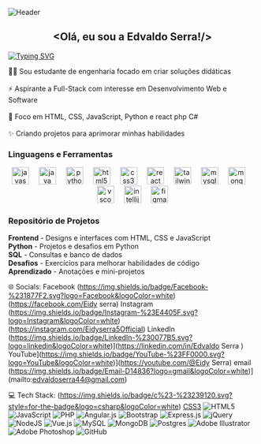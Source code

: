![Header](https://capsule-render.vercel.app/api?type=waving&height=130&color=gradient&customColorList=20&section=header)



<h2 align="center">&lt;Olá, eu sou a Edvaldo Serra!/&gt;</h2>


<a href="https://git.io/typing-svg"><img src="https://readme-typing-svg.demolab.com?font=Fira+Code&pause=1000&width=435&lines=Ola+%F0%9F%91%8B+eu+sou+o+Edvaldo+Serra" alt="Typing SVG" /></a>

<p align="left">👨‍🎓 Sou estudante de engenharia focado em criar soluções didáticas <br><br>⚡ Aspirante a Full-Stack com interesse em Desenvolvimento Web e Software<br><br>🎯 Foco em HTML, CSS, JavaScript, Python e react php C# <br><br>✨ Criando projetos para aprimorar minhas habilidades</p>



<h3 align="left"> Linguagens e Ferramentas</h3>


<div align="center">
  <img src="https://cdn.jsdelivr.net/gh/devicons/devicon/icons/javascript/javascript-original.svg" height="35" alt="javascript logo"  />
  <img width="12" />
  <img src="https://cdn.jsdelivr.net/gh/devicons/devicon/icons/java/java-original.svg" height="35" alt="java logo"  />
  <img width="12" />
  <img src="https://cdn.jsdelivr.net/gh/devicons/devicon/icons/python/python-original.svg" height="35" alt="python logo"  />
  <img width="12" />
  <img src="https://cdn.jsdelivr.net/gh/devicons/devicon/icons/html5/html5-original.svg" height="35" alt="html5 logo"  />
  <img width="12" />
  <img src="https://cdn.jsdelivr.net/gh/devicons/devicon/icons/css3/css3-original.svg" height="35" alt="css3 logo"  />
  <img width="12" />
  <img src="https://cdn.jsdelivr.net/gh/devicons/devicon/icons/react/react-original.svg" height="35" alt="react logo"  />
  <img width="12" />
  <img src="https://cdn.jsdelivr.net/gh/devicons/devicon/icons/tailwindcss/tailwindcss-original-wordmark.svg" height="35" alt="tailwindcss logo"  />
  <img width="12" />
  <img src="https://cdn.jsdelivr.net/gh/devicons/devicon/icons/mysql/mysql-original.svg" height="35" alt="mysql logo"  />
  <img width="12" />
  <img src="https://cdn.jsdelivr.net/gh/devicons/devicon/icons/mongodb/mongodb-original.svg" height="35" alt="mongodb logo"  />
  <img width="12" />
  <img src="https://cdn.jsdelivr.net/gh/devicons/devicon/icons/vscode/vscode-original.svg" height="35" alt="vscode logo"  />
  <img width="12" />
  <img src="https://cdn.jsdelivr.net/gh/devicons/devicon/icons/intellij/intellij-original.svg" height="35" alt="intellij logo"  />
  <img width="12" />
  <img src="https://cdn.jsdelivr.net/gh/devicons/devicon/icons/figma/figma-original.svg" height="35" alt="figma logo"  />
</div>



<h3 align="left">Repositório de Projetos </h3>
<p align="left">
 <b>Frontend</b> - Designs e interfaces com HTML, CSS e JavaScript<br>
 <b>Python</b> - Projetos e desafios em Python<br>
 <b>SQL</b> - Consultas e banco de dados<br>
 <b>Desafios</b> - Exercícios para melhorar habilidades de código<br>
 <b>Aprendizado</b> - Anotações e mini-projetos
</p>



 🌐 Socials:
Facebook (https://img.shields.io/badge/Facebook-%231877F2.svg?logo=Facebook&logoColor=white) (https://facebook.com/Eidy serra) Instagram (https://img.shields.io/badge/Instagram-%23E4405F.svg?logo=Instagram&logoColor=white) (https://instagram.com/Eidyserra5Official) LinkedIn (https://img.shields.io/badge/LinkedIn-%230077B5.svg?logo=linkedin&logoColor=white)](https://linkedin.com/in/Edvaldo Serra ) YouTube](https://img.shields.io/badge/YouTube-%23FF0000.svg?logo=YouTube&logoColor=white)](https://youtube.com/@Eidy Serra) email (https://img.shields.io/badge/Email-D14836?logo=gmail&logoColor=white)](mailto:edvaldoserra44@gmail.com) 

 💻 Tech Stack:
(https://img.shields.io/badge/c%23-%23239120.svg?style=for-the-badge&logo=csharp&logoColor=white)  [CSS3](https://img.shields.io/badge/css3-%231572B6.svg?style=for-the-badge&logo=css3&logoColor=white) ![HTML5](https://img.shields.io/badge/html5-%23E34F26.svg?style=for-the-badge&logo=html5&logoColor=white) ![JavaScript](https://img.shields.io/badge/javascript-%23323330.svg?style=for-the-badge&logo=javascript&logoColor=%23F7DF1E) ![PHP](https://img.shields.io/badge/php-%23777BB4.svg?style=for-the-badge&logo=php&logoColor=white) ![Angular.js](https://img.shields.io/badge/angular.js-%23E23237.svg?style=for-the-badge&logo=angularjs&logoColor=white) ![Bootstrap](https://img.shields.io/badge/bootstrap-%238511FA.svg?style=for-the-badge&logo=bootstrap&logoColor=white) ![Express.js](https://img.shields.io/badge/express.js-%23404d59.svg?style=for-the-badge&logo=express&logoColor=%2361DAFB) ![jQuery](https://img.shields.io/badge/jquery-%230769AD.svg?style=for-the-badge&logo=jquery&logoColor=white) ![NodeJS](https://img.shields.io/badge/node.js-6DA55F?style=for-the-badge&logo=node.js&logoColor=white) ![Vue.js](https://img.shields.io/badge/vue.js-%2335495e.svg?style=for-the-badge&logo=vuedotjs&logoColor=%234FC08D) ![MySQL](https://img.shields.io/badge/mysql-4479A1.svg?style=for-the-badge&logo=mysql&logoColor=white) ![MongoDB](https://img.shields.io/badge/MongoDB-%234ea94b.svg?style=for-the-badge&logo=mongodb&logoColor=white) ![Postgres](https://img.shields.io/badge/postgres-%23316192.svg?style=for-the-badge&logo=postgresql&logoColor=white) ![Adobe Illustrator](https://img.shields.io/badge/adobe%20illustrator-%23FF9A00.svg?style=for-the-badge&logo=adobe%20illustrator&logoColor=white) ![Adobe Photoshop](https://img.shields.io/badge/adobe%20photoshop-%2331A8FF.svg?style=for-the-badge&logo=adobe%20photoshop&logoColor=white) ![GitHub](https://img.shields.io/badge/github-%23121011.svg?style=for-the-badge&logo=github&logoColor=white)


<!-- Proudly created with GPRM ( https://gprm.itsvg.in ) -->
